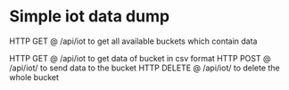 # Simple iot data dump

HTTP GET @ /api/iot to get all available buckets which contain data

HTTP GET @ /api/iot<bucketname> to get data of bucket in csv format
HTTP POST @ /api/iot/<bucketname> to send data to the bucket
HTTP DELETE @ /api/iot/<bucketname> to delete the whole bucket

